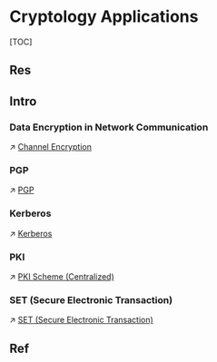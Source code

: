 # Cryptology Applications

[TOC]



## Res


## Intro
### Data Encryption in Network Communication
↗ [Channel Encryption](../Network%20Security/🏇%20Network%20Security%20Basics%20&%20Protocols/🔌%20Physical%20(Link)%20Layer%20Security/Channel%20Encryption/Channel%20Encryption.md)

### PGP
↗ [PGP](../Network%20Security/🏇%20Network%20Security%20Basics%20&%20Protocols/📱%20Application%20Layer%20Security/Email%20Security/PGP.md)

### Kerberos
↗ [Kerberos](../🏰%20InfoSec/Access%20Control/Authentication%20(身份鉴别)/⛑️%20Authentication%20Systems/Kerberos/Kerberos.md)

### PKI
↗ [PKI Scheme (Centralized)](Key%20Management/📌%20Key%20Management%20Life%20Circle/🚛%20Key%20Distribution/Asymmetric%20Key%20Distribution%20(AKD)/AKD%20via%20Public%20Key%20Certificates/🏦%20PKI%20Scheme%20(Centralized)/PKI%20Scheme%20(Centralized).md)

### SET (Secure Electronic Transaction)
↗ [SET (Secure Electronic Transaction)](../Network%20Security/🏇%20Network%20Security%20Basics%20&%20Protocols/📱%20Application%20Layer%20Security/SET%20(Secure%20Electronic%20Transaction)/SET%20(Secure%20Electronic%20Transaction).md)



## Ref

